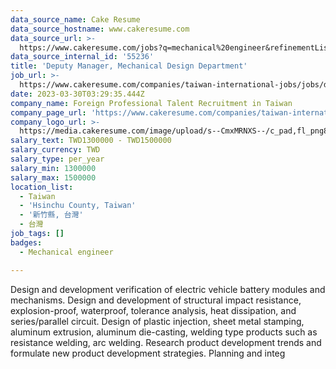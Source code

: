 ```yaml
---
data_source_name: Cake Resume
data_source_hostname: www.cakeresume.com
data_source_url: >-
  https://www.cakeresume.com/jobs?q=mechanical%20engineer&refinementList%5Blang_name%5D%5B0%5D=English&refinementList%5Bsalary_type%5D=per_year&range%5Bsalary_range%5D%5Bmin%5D=1000000&page=3
data_source_internal_id: '55236'
title: 'Deputy Manager, Mechanical Design Department'
job_url: >-
  https://www.cakeresume.com/companies/taiwan-international-jobs/jobs/deputy-manager-mechanical-design-department
date: 2023-03-30T03:29:35.444Z
company_name: Foreign Professional Talent Recruitment in Taiwan
company_page_url: 'https://www.cakeresume.com/companies/taiwan-international-jobs'
company_logo_url: >-
  https://media.cakeresume.com/image/upload/s--CmxMRNXS--/c_pad,fl_png8,h_200,w_200/v1678953999/wyriiaqqechmiecgtzbj.png
salary_text: TWD1300000 - TWD1500000
salary_currency: TWD
salary_type: per_year
salary_min: 1300000
salary_max: 1500000
location_list:
  - Taiwan
  - 'Hsinchu County, Taiwan'
  - '新竹縣, 台灣'
  - 台灣
job_tags: []
badges:
  - Mechanical engineer

---
```


Design and development verification of electric vehicle battery modules and mechanisms. Design and development of structural impact resistance, explosion-proof, waterproof, tolerance analysis, heat dissipation, and series/parallel circuit. Design of plastic injection, sheet metal stamping, aluminum extrusion, aluminum die-casting, welding type products such as resistance welding, arc welding. Research product development trends and formulate new product development strategies. Planning and integ